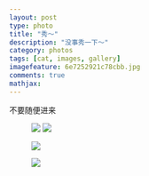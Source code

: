 ```yaml
---
layout: post
type: photo
title: "秀～"
description: "没事秀一下～"
category: photos
tags: [cat, images, gallery]
imagefeature: 6e7252921c78cbb.jpg
comments: true
mathjax: 
---
```


不要随便进来

<figure class="half">
	<a href="{{ site.url }}/images/xiu/xiannvbaobao.jpg"><img src="{{ site.url }}/images/xiu/xiannvbaobao.jpg"></a>
	<a href="{{ site.url }}/images/xiu/4161013.jpg"><img src="{{ site.url }}/images/xiu/4161013.jpg"></a>
</figure>
<figure>
	<a href="{{ site.url }}/images/xiu/6e7252921c78cbb.jpg"><img src="{{ site.url }}/images/xiu/6e7252921c78cbb.jpg"></a>
</figure>
<figure>
	<a href="{{ site.url }}/images/xiu/37fb9d43bda87f7d.jpg"><img src="{{ site.url }}/images/xiu/37fb9d43bda87f7d.jpg"></a>
</figure>
